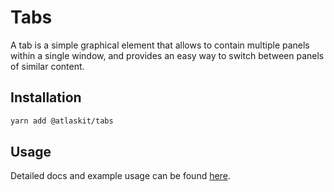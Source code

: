 # Tabs

A tab is a simple graphical element that allows to contain multiple panels within a single window, and provides an easy way to switch between panels of similar content.

## Installation

```sh
yarn add @atlaskit/tabs
```

## Usage

Detailed docs and example usage can be found [here](https://atlaskit.atlassian.com/packages/design-system/tabs).
